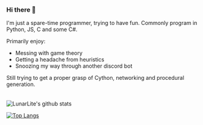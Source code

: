 ### Hi there 👋

I'm just a spare-time programmer, trying to have fun.
Commonly program in Python, JS, C and some C#.

Primarily enjoy:
- Messing with game theory
- Getting a headache from heuristics
- Snoozing my way through another discord bot

Still trying to get a proper grasp of Cython, networking and procedural generation.\
  \
  \
![LunarLite's github stats](https://github-readme-stats.vercel.app/api?username=LunarLite&show_icons=true&count_private=true&theme=cobalt)

[![Top Langs](https://github-readme-stats.vercel.app/api/top-langs/?username=LunarLite&layout=compact&theme=tokyonight)](https://github.com/anuraghazra/github-readme-stats)

<!--
**LunarLite/LunarLite** is a ✨ _special_ ✨ repository because its `README.md` (this file) appears on your GitHub profile.

Here are some ideas to get you started:

- 🔭 I’m currently working on ...
- 🌱 I’m currently learning ...
- 👯 I’m looking to collaborate on ...
- 🤔 I’m looking for help with ...
- 💬 Ask me about ...
- 📫 How to reach me: ...
- 😄 Pronouns: ...
- ⚡ Fun fact: ...
-->
